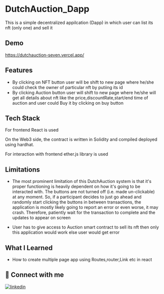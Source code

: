 
# DutchAuction_Dapp

This is a simple decentralized appilcation (Dapp) in which user can list its nft (only one) and sell it 



## Demo

https://dutchauction-seven.vercel.app/


## Features

-  By clicking on NFT button user will be shift to new page where he/she could check the owner of particular nft by putiing its id
- By clicking Auction button user will shift to new page where he/she will get all details about nft like the price,discountRate,start/end time of auction and user could Buy it by clicking on buy button

## Tech Stack
For frontend React is used

On the Web3 side, the contract is written in Solidity and compiled deployed using hardhat. 
 
For interaction with frontend ether.js library is used
## Limitations

- The most prominent limitation of this DutchAuction system is that it's proper functioning is heavily dependent on how it's going to be interacted with. The buttons are not turned off (i.e. made un-clickable) at any moment. So, if a participant decides to just go ahead and randomly start clicking the buttons in between transactions, the application is mostly likely going to report an error or even worse, it may crash. Therefore, patiently wait for the transaction to complete and the updates to appear on screen

- User has to give access to Auction smart contract to sell its nft then only this application would work else user would get error


 
## What I Learned

- How to create multiple page app using Routes,router,Link etc in react




## 🔗 Connect with me
[![linkedin](https://img.shields.io/badge/linkedin-0A66C2?style=for-the-badge&logo=linkedin&logoColor=white)](https://www.linkedin.com/in/shubham-garg-6232181b8/)


